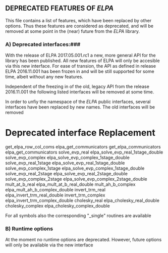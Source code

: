 ## DEPRECATED FEATURES OF *ELPA* ##

This file contains a list of features, which have been replaced by other options.
Thus these features are considered as deprecated, and will be removed at some point
in the (near) future from the *ELPA* library.

### A) Deprecated interfaces:###

With the release of ELPA 2017.05.001.rc1 a new, more general API for the library has
been published. All new features of ELPA will only be accesible via this new interface.
For ease of transion, the API as defined in release ELPA 2016.11.001 has been frozen in
and will be still supported for some time, albeit without any new features.

Independent of the freezing in of the old, legacy API from the release 2016.11.001 the
following listed interfaces will be removed at some time.

In order to unfiy the namespace of the *ELPA* public interfaces, several interfaces
have been replaced by new names. The old interfaces will be removed

Deprecated interface             Replacement
===================================================
get_elpa_row_col_coms            elpa_get_communicators
get_elpa_communicators           elpa_get_communicators
solve_evp_real                   elpa_solve_evp_real_1stage_double
solve_evp_complex                elpa_solve_evp_complex_1stage_double
solve_evp_real_1stage            elpa_solve_evp_real_1stage_double
solve_evp_complex_1stage         elpa_solve_evp_complex_1stage_double
solve_evp_real_2stage            elpa_solve_evp_real_2stage_double
solve_evp_complex_2stage         elpa_solve_evp_complex_2stage_double
mult_at_b_real                   elpa_mult_at_b_real_double
mult_ah_b_complex                elpa_mult_ah_b_complex_double
invert_trm_real                  elpa_invert_trm_real_double
invert_trm_complex               elpa_invert_trm_complex_double
cholesky_real                    elpa_cholesky_real_double
cholesky_complex                 elpa_cholesky_complex_double

For all symbols also the corresponding "_single" routines are available



### B) Runtime options ###
At the moment no runtime options are deprecated. However, future options will only be available via the new
interface
